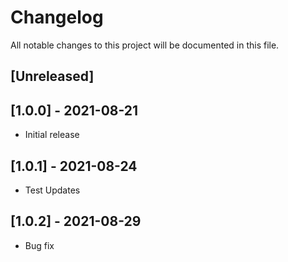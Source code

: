 # Changelog
All notable changes to this project will be documented in this file.

## [Unreleased]

## [1.0.0] - 2021-08-21
- Initial release

## [1.0.1] - 2021-08-24
- Test Updates

## [1.0.2] - 2021-08-29
- Bug fix